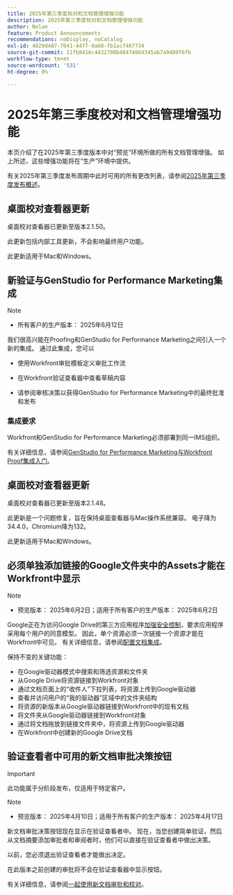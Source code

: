 ```yaml
---
title: 2025年第三季度校对和文档管理增强功能
description: 2025年第三季度校对和文档管理增强功能
author: Nolan
feature: Product Announcements
recommendations: noDisplay, noCatalog
exl-id: 4829d487-7041-447f-9a68-fb1acf467734
source-git-commit: 11fb8416c4432708b4847486d345ab7a9489f6fb
workflow-type: tm+mt
source-wordcount: '531'
ht-degree: 0%

---
```


# 2025年第三季度校对和文档管理增强功能

本页介绍了在2025年第三季度版本中对“预览”环境所做的所有文档管理增强。 如上所述，这些增强功能将在“生产”环境中提供。

有关2025年第三季度发布周期中此时可用的所有更改列表，请参阅[2025年第三季度发布概述](/help/quicksilver/product-announcements/product-releases/25-q3-release-activity/25-q3-release-overview.md)。

## 桌面校对查看器更新

桌面校对查看器已更新至版本2.1.50。

此更新包括内部工具更新，不会影响最终用户功能。

此更新适用于Mac和Windows。

## 新验证与GenStudio for Performance Marketing集成

>[!NOTE]
>
>* 所有客户的生产版本： 2025年6月12日

我们很高兴能在Proofing和GenStudio for Performance Marketing之间引入一个新的集成。 通过此集成，您可以

* 使用Workfront审批模板定义审批工作流

* 在Workfront验证查看器中查看草稿内容

* 请参阅审核决策以获得GenStudio for Performance Marketing中的最终批准和发布

### 集成要求

Workfront和GenStudio for Performance Marketing必须部署到同一IMS组织。

有关详细信息，请参阅[GenStudio for Performance Marketing与Workfront Proof集成入门](/help/quicksilver/workfront-integrations-and-apps/review-and-approval-integrations/wf-proof-and-genstudio.md)。

## 桌面校对查看器更新

桌面校对查看器已更新至版本2.1.48。

此更新是一个问题修复，旨在保持桌面查看器与Mac操作系统兼容。 电子降为34.4.0，Chromium降为132。

此更新适用于Mac和Windows。


## 必须单独添加链接的Google文件夹中的Assets才能在Workfront中显示

>[!NOTE]
>
>* 预览版本： 2025年6月2日；适用于所有客户的生产版本： 2025年6月2日

Google正在为访问Google Drive的第三方应用程序[加强安全控制](https://workspace.google.com/blog/product-announcements/enhancing-security-controls-for-google-drive-third-party-apps)，要求应用程序采用每个用户的同意模型。 因此，单个资源必须一次链接一个资源才能在Workfront中可见。 有关详细信息，请参阅[配置文档集成](/help/quicksilver/administration-and-setup/configure-integrations/configure-document-integrations.md)。

保持不变的关键功能：

* 在Google驱动器模式中搜索和筛选资源和文件夹
* 从Google Drive将资源链接到Workfront对象
* 通过文档页面上的“收件人”下拉列表，将资源上传到Google驱动器
* 查看并访问用户的“我的驱动器”区域中的文件夹结构
* 将资源的新版本从Google驱动器链接到Workfront中的现有文档
* 将文件夹从Google驱动器链接到Workfront对象
* 通过将文档拖放到链接文件夹中，将资源上传到Google驱动器
* 在Workfront中创建新的Google Drive文档


## 验证查看者中可用的新文档审批决策按钮

>[!IMPORTANT]
>
>此功能属于分阶段发布，仅适用于特定客户。

>[!NOTE]
>
>* 预览版本： 2025年4月10日；适用于所有客户的生产版本： 2025年4月17日

新文档审批决策按钮现在显示在验证查看者中。 现在，当您创建简单验证，然后从文档摘要添加审批者和审阅者时，他们可以直接在验证查看者中做出决策。

以前，您必须退出验证查看者才能做出决定。

在此版本之前创建的审批将不会在验证查看器中显示按钮。

有关详细信息，请参阅[一起使用新文档审批和校对](/help/quicksilver/review-and-approve-work/document-reviews-and-approvals/doc-approvals-and-proofing.md)。
